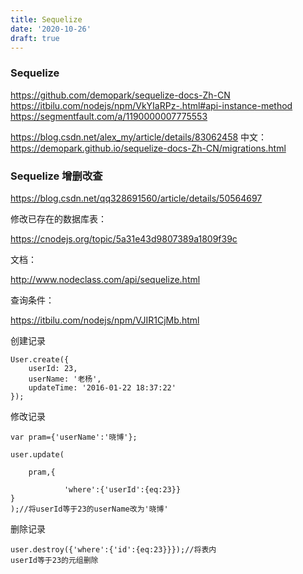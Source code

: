 ```yaml
---
title: Sequelize
date: '2020-10-26'
draft: true
---
```


### Sequelize

https://github.com/demopark/sequelize-docs-Zh-CN
https://itbilu.com/nodejs/npm/VkYIaRPz-.html#api-instance-method
https://segmentfault.com/a/1190000007775553

https://blog.csdn.net/alex_my/article/details/83062458
中文：
https://demopark.github.io/sequelize-docs-Zh-CN/migrations.html

### Sequelize 增删改查

https://blog.csdn.net/qq328691560/article/details/50564697

修改已存在的数据库表：

https://cnodejs.org/topic/5a31e43d9807389a1809f39c

文档：

http://www.nodeclass.com/api/sequelize.html

查询条件：

https://itbilu.com/nodejs/npm/VJIR1CjMb.html

创建记录

```
User.create({
    userId: 23,
    userName: '老杨',
    updateTime: '2016-01-22 18:37:22'
});
```

修改记录

```
var pram={'userName':'晓博'};

user.update(

    pram,{

            'where':{'userId':{eq:23}}
}
);//将userId等于23的userName改为'晓博'

```

删除记录

```
user.destroy({'where':{'id':{eq:23}}});//将表内
userId等于23的元组删除
```

